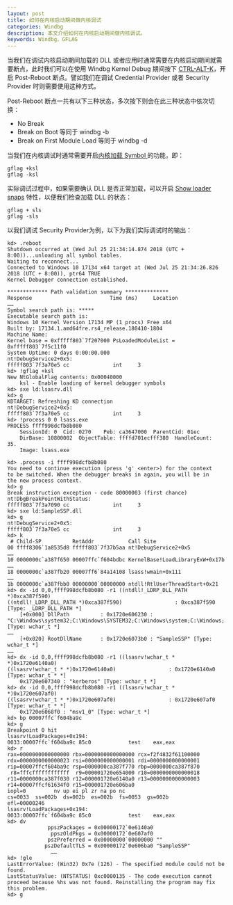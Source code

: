 ```yaml
---
layout: post
title: 如何在内核启动期间做内核调试
categories: Windbg
description: 本文介绍如何在内核启动期间做内核调试。
keywords: Windbg，GFLAG
---
```


当我们在调试内核启动期间加载的 DLL 或者应用时通常需要在内核启动期间就需要断点，此时我们可以在使用 Windbg Kernel Debug 期间按下 [CTRL-ALT-K](https://docs.microsoft.com/en-us/windows-hardware/drivers/debugger/ctrl-k--change-post-reboot-break-state-)，开启 Post-Reboot 断点。譬如我们在调试 Credential Provider 或者 Security Provider 时则需要使用这种方式。

Post-Reboot 断点一共有以下三种状态，多次按下则会在此三种状态中依次切换：

- No Break
- Break on Boot 等同于 windbg -b
- Break on First Module Load 等同于 windbg -d

当我们在内核调试时通常需要开启[内核加载 Symbol ](https://docs.microsoft.com/en-us/windows-hardware/drivers/debugger/enable-loading-of-kernel-debugger-symbols)的功能，即：

```
gflag +ksl
gflag -ksl
```

实际调试过程中，如果需要确认 DLL 是否正常加载，可以开启 [Show loader snaps](https://docs.microsoft.com/en-us/windows-hardware/drivers/debugger/show-loader-snaps) 特性，以便我们检查加载 DLL 的状态：

```
gflag + sls
gflag -sls
```

以我们调试 Security Provider为例，以下为我们实际调试时的输出：

```
kd> .reboot
Shutdown occurred at (Wed Jul 25 21:34:14.874 2018 (UTC + 8:00))...unloading all symbol tables.
Waiting to reconnect...
Connected to Windows 10 17134 x64 target at (Wed Jul 25 21:34:26.826 2018 (UTC + 8:00)), ptr64 TRUE
Kernel Debugger connection established.

************* Path validation summary **************
Response                         Time (ms)     Location
……
Symbol search path is: *****
Executable search path is: 
Windows 10 Kernel Version 17134 MP (1 procs) Free x64
Built by: 17134.1.amd64fre.rs4_release.180410-1804
Machine Name:
Kernel base = 0xfffff803`7f207000 PsLoadedModuleList = 0xfffff803`7f5c11f0
System Uptime: 0 days 0:00:00.000
nt!DebugService2+0x5:
fffff803`7f3a70e5 cc              int     3
kd> !gflag +ksl
New NtGlobalFlag contents: 0x00040000
    ksl - Enable loading of kernel debugger symbols
kd> sxe ld:lsasrv.dll
kd> g
KDTARGET: Refreshing KD connection
nt!DebugService2+0x5:
fffff803`7f3a70e5 cc              int     3
kd> !process 0 0 lsass.exe
PROCESS ffff998dcfb8b080
    SessionId: 0  Cid: 0270    Peb: ca3647000  ParentCid: 01ec
    DirBase: 10800002  ObjectTable: ffffd701ecfff380  HandleCount:  35.
    Image: lsass.exe

kd> .process -i ffff998dcfb8b080
You need to continue execution (press 'g' <enter>) for the context
to be switched. When the debugger breaks in again, you will be in
the new process context.
kd> g
Break instruction exception - code 80000003 (first chance)
nt!DbgBreakPointWithStatus:
fffff803`7f3a7090 cc              int     3
kd> sxe ld:SampleSSP.dll
kd> g
nt!DebugService2+0x5:
fffff803`7f3a70e5 cc              int     3
kd> k
 # Child-SP          RetAddr           Call Site
00 ffff8306`1a8535d8 fffff803`7f37b5aa nt!DebugService2+0x5 
……
10 0000000c`a387f650 00007ffc`f604bdbc KernelBase!LoadLibraryExW+0x17b 
……
18 0000000c`a387fb20 00007ff6`84a14108 lsass!wmain+0x111 
……
1b 0000000c`a387fbb0 00000000`00000000 ntdll!RtlUserThreadStart+0x21 
kd> dx -id 0,0,ffff998dcfb8b080 -r1 ((ntdll!_LDRP_DLL_PATH *)0xca387f590)
((ntdll!_LDRP_DLL_PATH *)0xca387f590)                 : 0xca387f590 [Type: _LDRP_DLL_PATH *]
    [+0x000] DllPath          : 0x1720e606230 : "C:\Windows\system32;C:\Windows\SYSTEM32;C:\Windows\system;C:\Windows;.;C:\Windows\System32" [Type: wchar_t *]
……
    [+0x020] RootDllName      : 0x1720e6073b0 : "SampleSSP" [Type: wchar_t *]
……
kd> dx -id 0,0,ffff998dcfb8b080 -r1 ((lsasrv!wchar_t * *)0x1720e6140a0)
((lsasrv!wchar_t * *)0x1720e6140a0)                 : 0x1720e6140a0 [Type: wchar_t * *]
    0x1720e607340 : "kerberos" [Type: wchar_t *]
kd> dx -id 0,0,ffff998dcfb8b080 -r1 ((lsasrv!wchar_t * *)0x1720e607af0)
((lsasrv!wchar_t * *)0x1720e607af0)                 : 0x1720e607af0 [Type: wchar_t * *]
    0x1720e6068f0 : "msv1_0" [Type: wchar_t *]
kd> bp 00007ffc`f604ba9c
kd> g
Breakpoint 0 hit
lsasrv!LoadPackages+0x194:
0033:00007ffc`f604ba9c 85c0            test    eax,eax
kd> r
rax=0000000000000000 rbx=0000000000000000 rcx=f2f4832f61100000
rdx=0000000000000023 rsi=0000000000000001 rdi=0000000000000001
rip=00007ffcf604ba9c rsp=0000000ca387f770 rbp=0000000ca387f870
 r8=fffcffffffffffff  r9=000001720e654000 r10=0000000000000018
r11=0000000ca387f030 r12=000001720e6140a0 r13=0000000000000003
r14=00007ffcf61634f0 r15=000001720e606ba0
iopl=0         nv up ei pl zr na po nc
cs=0033  ss=002b  ds=002b  es=002b  fs=0053  gs=002b             efl=00000246
lsasrv!LoadPackages+0x194:
0033:00007ffc`f604ba9c 85c0            test    eax,eax
kd> dv
             ppszPackages = 0x00000172`0e6140a0
              ppszOldPkgs = 0x00000172`0e607af0
             pszPreferred = 0x00000000`00000000 ""
            pszDefaultTLS = 0x00000172`0e606ba0 "SampleSSP"
              ……
kd> !gle
LastErrorValue: (Win32) 0x7e (126) - The specified module could not be found.
LastStatusValue: (NTSTATUS) 0xc0000135 - The code execution cannot proceed because %hs was not found. Reinstalling the program may fix this problem.
kd> g
```

